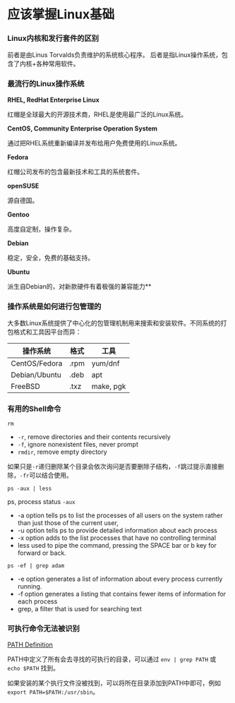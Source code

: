 # 应该掌握Linux基础


### Linux内核和发行套件的区别

前者是由Linus Torvalds负责维护的系统核心程序。
后者是指Linux操作系统，包含了内核+各种常用软件。

### 最流行的Linux操作系统

**RHEL, RedHat Enterprise Linux**

红帽是全球最大的开源技术商，RHEL是使用最广泛的Linux系统。

**CentOS, Community Enterprise Operation System**

通过把RHEL系统重新编译并发布给用户免费使用的Linux系统。

**Fedora**

红帽公司发布的包含最新技术和工具的系统套件。

**openSUSE**

源自德国。

**Gentoo**

高度自定制，操作复杂。

**Debian**

稳定，安全，免费的基础支持。

**Ubuntu**

派生自Debian的，对新款硬件有着极强的兼容能力**



### 操作系统是如何进行包管理的

大多数Linux系统提供了中心化的包管理机制用来搜索和安装软件。不同系统的打包格式和工具因平台而异：


|  操作系统 | 格式  |  工具  | 
|---|---|---|
| CentOS/Fedora  |  .rpm  |  yum/dnf  |   
| Debian/Ubuntu  |  .deb  |  apt  |   
| FreeBSD  |  .txz  |  make, pgk  |   

### 有用的Shell命令

`rm`

- `-r`, remove directories and their contents recursively 
- `-f`, ignore nonexistent files, never prompt
- `rmdir`, remove empty directory

如果只是`-r`递归删除某个目录会依次询问是否要删除子结构，`-f`跳过提示直接删除，`-fr`可以结合使用。


`ps -aux | less`

ps, process status
`-aux` 
  - -a option tells ps to list the processes of all users on the system rather than just those of the current user,
  - -u option tells ps to provide detailed information about each process
  - -x option adds to the list processes that have no controlling terminal
  - less used to pipe the command, pressing the SPACE bar or b key for forward or back.

`ps -ef | grep adam`

- -e option generates a list of information about every process currently running. 
- -f option generates a listing that contains fewer items of information for each process
- grep, a filter that is used for searching text


### 可执行命令无法被识别

[PATH Definition](http://www.linfo.org/path_env_var.html)

PATH中定义了所有会去寻找的可执行的目录，可以通过 `env | grep PATH` 或 `echo $PATH` 找到。

如果安装的某个执行文件没被找到，可以将所在目录添加到PATH中即可，例如 `export PATH=$PATH:/usr/sbin`。
